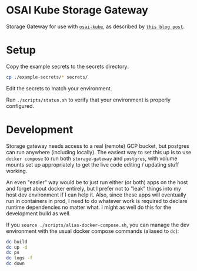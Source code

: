 # OSAI Kube Storage Gateway

Storage Gateway for use with [`osai-kube`](https://github.com/johnshaughnessy/osai-kube/), as described by [`this blog post`](https://www.johnshaughnessy.com/blog/posts/osai-kube-object-storage).

# Setup

Copy the example secrets to the secrets directory:

```sh
cp ./example-secrets/* secrets/
```

Edit the secrets to match your environment.

Run `./scripts/status.sh` to verify that your environment is properly configured.

# Development

Storage gateway needs access to a real (remote) GCP bucket, but postgres can run anywhere (including locally). The easiest way to set this up is to use `docker compose` to run both `storage-gateway` and `postgres`, with volume mounts set up appropriately to get the live code editing / updating stuff working.

An even "easier" way would be to just run either (or both) apps on the host and forget about docker entirely, but I prefer not to "leak" things into my host dev environment if I can help it. Also, since these apps will eventually run in containers in prod, I need to do whatever work is required to declare runtime dependencies no matter what. I might as well do this for the development build as well.

If you `source ./scripts/alias-docker-compose.sh`, you can manage the dev environment with the usual docker compose commands (aliased to `dc`):

```sh
dc build
dc up -d
dc ps
dc logs -f
dc down
```
